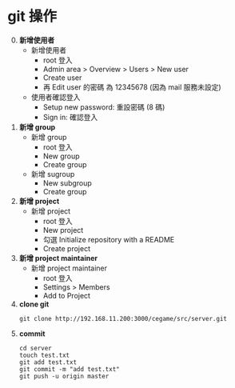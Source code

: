git 操作
=========================
0. **新增使用者**
	- 新增使用者
		- root 登入
		- Admin area > Overview > Users > New user
		- Create user
		- 再 Edit user 的密碼 為 12345678 (因為 mail 服務未設定)
	- 使用者確認登入
		- Setup new password: 重設密碼 (8 碼)
		- Sign in: 確認登入
0. **新增 group**
	- 新增 group
		- root 登入
		- New group
		- Create group
	- 新增 sugroup
		- New subgroup
		- Create group
0. **新增 project**
	- 新增 project
		- root 登入
		- New project
		- 勾選 Initialize repository with a README
		- Create project
0. **新增 project maintainer**
	- 新增 project maintainer
		- root 登入
		- Settings > Members
		- Add to Project
0. **clone git**
	~~~
	git clone http://192.168.11.200:3000/cegame/src/server.git
	~~~
0. **commit**
	~~~
	cd server
	touch test.txt
	git add test.txt
	git commit -m "add test.txt"
	git push -u origin master
	~~~	